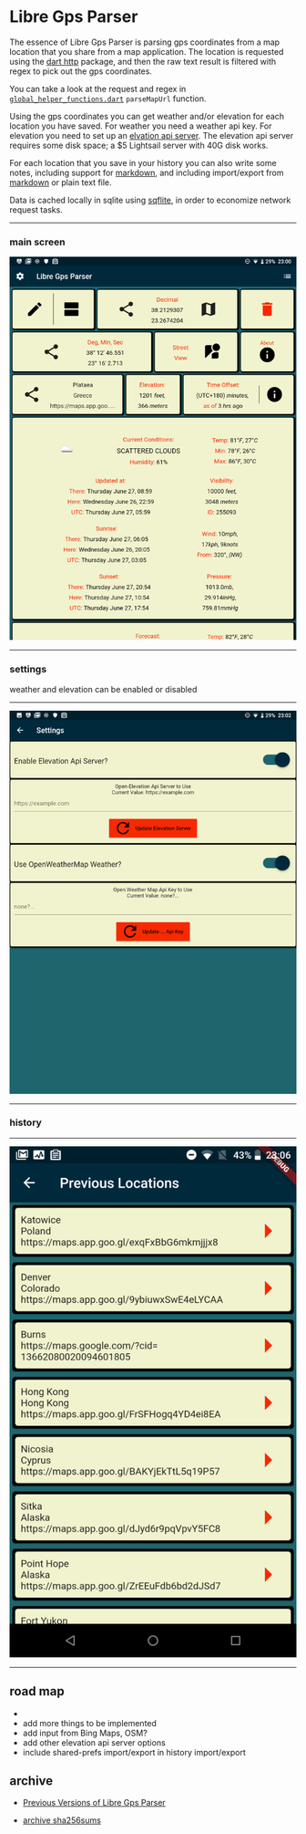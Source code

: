 # Libre Gps Parser
The essence of Libre Gps Parser is parsing gps coordinates from a map location that you share from
a map application. The location is requested using the [dart http](https://pub.dev/packages/http)
package, and then the raw text result is filtered with regex to pick out the gps coordinates.

You can take a look at the request and regex in
[`global_helper_functions.dart`](https://github.com/TrentSPalmer/libre_gps_parser/blob/master/lib/global_helper_functions.dart)
`parseMapUrl` function.

Using the gps coordinates you can get weather and/or elevation for each location you have saved.
For weather you need a weather api key. For elevation you need to set up an
[elvation api server](https://github.com/Jorl17/open-elevation). The elevation api server
requires some disk space; a $5 Lightsail server with 40G disk works.

For each location that you save in your history you can also write some notes,
including support for [markdown](https://pub.dev/packages/flutter_markdown),
and including import/export from [markdown](https://pub.dev/packages/flutter_markdown) or
plain text file.

Data is cached locally in sqlite using [sqflite](https://pub.dev/packages/sqflite),
in order to economize network request tasks.

_____
### main screen
![main screen](https://raw.githubusercontent.com/TrentSPalmer/libre_gps_parser/master/screenshots/Screenshot_20190626-230011_Libre_Gps_Parser.png)
_____
### settings 
weather and elevation can be enabled or disabled
_____
![main screen](https://raw.githubusercontent.com/TrentSPalmer/libre_gps_parser/master/screenshots/Screenshot_20190626-230227_Libre_Gps_Parser.png)
_____
### history
_____
![main screen](https://raw.githubusercontent.com/TrentSPalmer/libre_gps_parser/master/screenshots/Screenshot_20190626-230633_Libre_Gps_Parser.png)
_____

## road map
*
* add more things to be implemented
* add input from Bing Maps, OSM? 
* add other elevation api server options
* include shared-prefs import/export in history import/export

## archive
* [Previous Versions of Libre Gps Parser](https://trentsonlinedocs.xyz/android_app_archive/libre_gps_parser/)

* [archive sha256sums](https://raw.githubusercontent.com/TrentSPalmer/libre_gps_parser/master/archive_sha256sums.md)
